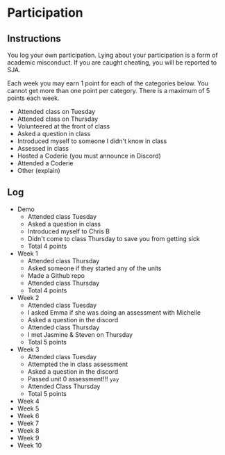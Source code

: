 Participation
=============

## Instructions ##

You log your own participation. Lying about your participation is a form of
academic misconduct. If you are caught cheating, you will be reported to SJA.

Each week you may earn 1 point for each of the categories below. You cannot get
more than one point per category. There is a maximum of 5 points each week.

+ Attended class on Tuesday
+ Attended class on Thursday
+ Volunteered at the front of class
+ Asked a question in class
+ Introduced myself to someone I didn't know in class
+ Assessed in class
+ Hosted a Coderie (you must announce in Discord)
+ Attended a Coderie
+ Other (explain)

## Log ##

- Demo
	+ Attended class Tuesday
	+ Asked a question in class
	+ Introduced myself to Chris B
	+ Didn't come to class Thursday to save you from getting sick
	+ Total 4 points
- Week 1
	+ Attended class Thursday
	+ Asked someone if they started any of the units
	+ Made a Github repo
	+ Attended class Thursday
	+ Total 4 points
- Week 2
	+ Attended class Tuesday
	+ I asked Emma if she was doing an assessment with Michelle
	+ Asked a question in the discord
	+ Attended class Thursday
	+ I met Jasmine & Steven on Thursday
	+ Total 5 points
- Week 3
	+ Attended class Tuesday
	+ Attempted the in class assessment
	+ Asked a question in the discord
	+ Passed unit 0 assessment!!! `yay`
	+ Attended Class Thursday
	+ Total 5 points
- Week 4
- Week 5
- Week 6
- Week 7
- Week 8
- Week 9
- Week 10
